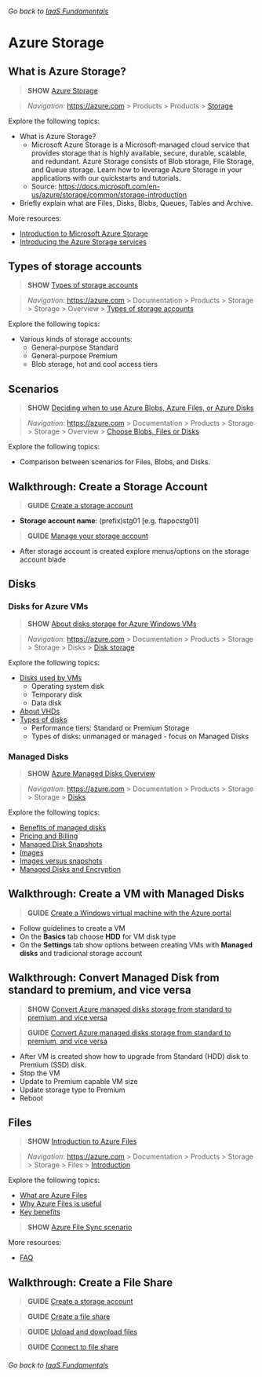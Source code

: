 ###### Go back to [IaaS Fundamentals](iaas-fundamentals.md#delivery-guide)

# Azure Storage

## What is Azure Storage?

> **SHOW** [Azure Storage](https://docs.microsoft.com/en-us/azure/storage/)

> *Navigation*: https://azure.com > Products > Products > [Storage](https://docs.microsoft.com/en-us/azure/storage/)

Explore the following topics:
* What is Azure Storage? 
    * Microsoft Azure Storage is a Microsoft-managed cloud service that provides storage that is highly available, secure, durable, scalable, and redundant. Azure Storage consists of Blob storage, File Storage, and Queue storage. Learn how to leverage Azure Storage in your applications with our quickstarts and tutorials.
    * Source: https://docs.microsoft.com/en-us/azure/storage/common/storage-introduction
* Briefly explain what are Files, Disks, Blobs, Queues, Tables and Archive.


More resources:

* [Introduction to Microsoft Azure Storage](https://docs.microsoft.com/en-us/azure/storage/common/storage-introduction)
* [Introducing the Azure Storage services](https://docs.microsoft.com/en-us/azure/storage/common/storage-introduction#introducing-the-azure-storage-services)


## Types of storage accounts

> **SHOW** [Types of storage accounts](https://docs.microsoft.com/en-us/azure/storage/common/storage-introduction#types-of-storage-accounts)

> *Navigation*: https://azure.com > Documentation > Products > Storage > Storage > Overview > [Types of storage accounts](https://docs.microsoft.com/en-us/azure/storage/common/storage-introduction#types-of-storage-accounts)

Explore the following topics:
* Various kinds of storage accounts:
  * General-purpose Standard	
  * General-purpose Premium	
  * Blob storage, hot and cool access tiers


## Scenarios

> **SHOW** [Deciding when to use Azure Blobs, Azure Files, or Azure Disks](https://docs.microsoft.com/en-us/azure/storage/common/storage-decide-blobs-files-disks)

> *Navigation*: https://azure.com > Documentation > Products > Storage > Storage > Overview > [Choose Blobs, Files or Disks](https://docs.microsoft.com/en-us/azure/storage/common/storage-decide-blobs-files-disks)

Explore the following topics:
* Comparison between scenarios for Files, Blobs, and Disks.


## Walkthrough: Create a Storage Account

> **GUIDE** [Create a storage account](https://docs.microsoft.com/en-us/azure/storage/storage-create-storage-account#create-a-storage-account)

* **Storage account name**: (prefix)stg01 [e.g. ftapocstg01]

> **GUIDE** [Manage your storage account](https://docs.microsoft.com/en-us/azure/storage/storage-create-storage-account#manage-your-storage-account)

* After storage account is created explore menus/options on the storage account blade



## Disks

### Disks for Azure VMs

> **SHOW** [About disks storage for Azure Windows VMs](https://docs.microsoft.com/en-us/azure/virtual-machines/windows/about-disks-and-vhds)

> *Navigation*: https://azure.com > Documentation > Products > Storage > Storage > Disks > [Disk storage](https://docs.microsoft.com/en-us/azure/virtual-machines/windows/about-disks-and-vhds)

Explore the following topics:
* [Disks used by VMs](https://docs.microsoft.com/en-us/azure/virtual-machines/windows/about-disks-and-vhds#disks-used-by-vms)
  * Operating system disk
  * Temporary disk
  * Data disk
* [About VHDs](https://docs.microsoft.com/en-us/azure/virtual-machines/windows/about-disks-and-vhds#about-vhds)
* [Types of disks](https://docs.microsoft.com/en-us/azure/virtual-machines/windows/about-disks-and-vhds#types-of-disks) 
  * Performance tiers: Standard or Premium Storage
  * Types of disks: unmanaged or managed - focus on Managed Disks


### Managed Disks

> **SHOW** [Azure Managed Disks Overview](https://docs.microsoft.com/en-us/azure/virtual-machines/windows/managed-disks-overview)

> *Navigation*: https://azure.com > Documentation > Products > Storage > Storage > [Disks](https://docs.microsoft.com/en-us/azure/virtual-machines/windows/managed-disks-overview)

Explore the following topics:
* [Benefits of managed disks](https://docs.microsoft.com/en-us/azure/virtual-machines/windows/managed-disks-overview#benefits-of-managed-disks)
* [Pricing and Billing](https://docs.microsoft.com/en-us/azure/virtual-machines/windows/managed-disks-overview#pricing-and-billing)
* [Managed Disk Snapshots](https://docs.microsoft.com/en-us/azure/virtual-machines/windows/managed-disks-overview#managed-disk-snapshots)
* [Images](https://docs.microsoft.com/en-us/azure/virtual-machines/windows/managed-disks-overview#images)
* [Images versus snapshots](https://docs.microsoft.com/en-us/azure/virtual-machines/windows/managed-disks-overview#images-versus-snapshots)
* [Managed Disks and Encryption](https://docs.microsoft.com/en-us/azure/virtual-machines/windows/managed-disks-overview#managed-disks-and-encryption)


## Walkthrough: Create a VM with Managed Disks

> **GUIDE** [Create a Windows virtual machine with the Azure portal](https://docs.microsoft.com/en-us/azure/virtual-machines/windows/quick-create-portal)

* Follow guidelines to create a VM
* On the **Basics** tab choose **HDD** for VM disk type
* On the **Settings** tab show options between creating VMs with **Managed disks** and tradicional storage account


## Walkthrough: Convert Managed Disk from standard to premium, and vice versa

> **SHOW** [Convert Azure managed disks storage from standard to premium, and vice versa](https://github.com/laraaleite/laleitetestrep/blob/master/iaas-fundamentals-cx/storage.md#convert-azure-managed-disks-storage-from-standard-to-premium-and-vice-versa)

> **GUIDE** [Convert Azure managed disks storage from standard to premium, and vice versa](https://docs.microsoft.com/en-us/azure/virtual-machines/windows/convert-disk-storage)

* After VM is created show how to upgrade from Standard (HDD) disk to Premium (SSD) disk.
* Stop the VM
* Update to Premium capable VM size
* Update storage type to Premium
* Reboot



## Files

> **SHOW** [Introduction to Azure Files](https://docs.microsoft.com/en-us/azure/storage/files/storage-files-introduction)

> *Navigation*: https://azure.com > Documentation > Products > Storage > Storage > Files > [Introduction](https://docs.microsoft.com/en-us/azure/storage/files/storage-files-introduction)


Explore the following topics:
* [What are Azure Files](https://docs.microsoft.com/en-us/azure/storage/files/storage-files-introduction)
* [Why Azure Files is useful](https://docs.microsoft.com/en-us/azure/storage/files/storage-files-introduction#why-azure-files-is-useful)
* [Key benefits](https://docs.microsoft.com/en-us/azure/storage/files/storage-files-introduction#key-benefits)


> **SHOW** [Azure File Sync scenario](https://github.com/laraaleite/laleitetestrep/blob/master/iaas-fundamentals-cx/storage.md#files)


More resources:
* [FAQ](https://docs.microsoft.com/en-us/azure/storage/files/storage-files-faq)



## Walkthrough: Create a File Share

> **GUIDE** [Create a storage account](https://docs.microsoft.com/en-us/azure/storage/common/storage-create-storage-account#create-a-storage-account)

> **GUIDE** [Create a file share](https://docs.microsoft.com/en-us/azure/storage/files/storage-how-to-use-files-portal#create-file-share)

> **GUIDE** [Upload and download files](https://docs.microsoft.com/en-us/azure/storage/files/storage-how-to-use-files-portal#upload-and-download-files)

> **GUIDE** [Connect to file share](https://docs.microsoft.com/en-us/azure/storage/files/storage-how-to-use-files-portal#connect-to-file-share)



###### Go back to [IaaS Fundamentals](iaas-fundamentals.md#delivery-guide)